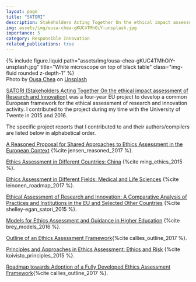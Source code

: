 ```yaml
---
layout: page
title: "SATORI"
description: Stakeholders Acting Together On the ethical impact assessment of Research and Innovation
img: assets/img/ousa-chea-gKUC4TMhOiY-unsplash.jpg
importance: 5
category: Responsible Innovation
related_publications: true 
---
```


<div class="row">
    <div class="col-sm mt-3 mt-md-0">
        {% include figure.liquid path="assets/img/ousa-chea-gKUC4TMhOiY-unsplash.jpg" title="White microscope on top of black table" class="img-fluid rounded z-depth-1" %}
    </div>
</div>
<div class="caption">
    Photo by <a href="https://unsplash.com/@cheaousa?utm_content=creditCopyText&utm_medium=referral&utm_source=unsplash">Ousa Chea</a> on <a href="https://unsplash.com/photos/white-microscope-on-top-of-black-table-gKUC4TMhOiY?utm_content=creditCopyText&utm_medium=referral&utm_source=unsplash">Unsplash</a>
</div>

[SATORI (Stakeholders Acting Together On the ethical impact assessment of Research and Innovation)](http://satoriproject.eu/) was a four-year EU project to develop a common European framework for the ethical assessment of research and innovation activity. I contributed to the project during my time with the University of Twente in 2015 and 2016. 

The specific project reports that I contributed to and their authors/compilers are listed below in alphabetical order.

[A Reasoned Proposal for Shared Approaches to Ethics Assessment in the European Context](http://satoriproject.eu/media/D4.1_Proposal_Ethics_Assessment_Framework.pdf) {%cite jensen_reasoned_2017 %}.

[Ethics Assessment in Different Countries: China](http://satoriproject.eu/media/4.b-Country-report-China.pdf) {%cite ming_ethics_2015 %}.

[Ethics Assessment in Different Fields: Medical and Life Sciences](http://satoriproject.eu/media/2.c-Medical-Life-sciences.pdf) {%cite leinonen_roadmap_2017 %}.

[Ethical Assessment of Research and Innovation: A Comparative Analysis of Practices and Institutions in the EU and Selected Other Countries](http://satoriproject.eu/media/D1.1_Ethical-assessment-of-RI_a-comparative-analysis.pdf) {%cite shelley-egan_satori_2015 %}.

[Models for Ethics Assessment and Guidance in Higher Education](http://satoriproject.eu/media/D4.1_Annex_5_Universities.pdf) {%cite brey_models_2016 %}.

[Outline of an Ethics Assessment Framework](http://satoriproject.eu/media/D4.2_Outline_of_an_Ethics_Assessment_Framework.pdf){%cite callies_outline_2017 %}.

[Principles and Approaches in Ethics Assessment: Ethics and Risk](http://satoriproject.eu/media/1.h-Ethics-and-Risk1.pdf) {%cite koivisto_principles_2015 %}.

[Roadmap towards Adoption of a Fully Developed Ethics Assessment Framework](http://satoriproject.eu/media/D4.3_SATORI_Roadmap.pdf){%cite callies_outline_2017 %}.





